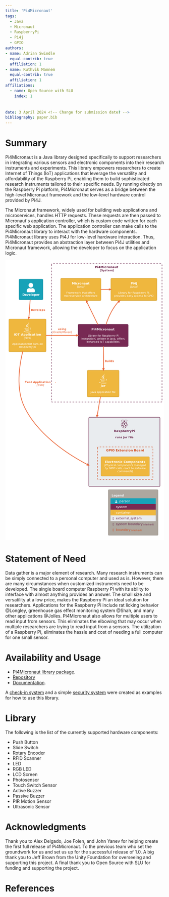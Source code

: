 ```yaml
---
title: 'Pi4Micronaut'
tags:
  - Java
  - Micronaut
  - RaspberryPi
  - Pi4j
  - GPIO
authors:
- name: Adrian Swindle
  equal-contrib: true
  affiliation: 1
- name: Ruthvik Mannem
  equal-contrib: true
  affiliation: 1
affiliations:
  - name: Open Source with SLU
    index: 1


date: 3 April 2024 <!-- Change for submission date? -->
bibliography: paper.bib
---
```


# Summary

Pi4Micronaut is a Java library designed specifically to support researchers in integrating various sensors and electronic 
components into their research instruments and experiments. This library empowers researchers to create Internet of Things
(IoT) applications that leverage the versatility and affordability of the Raspberry Pi, enabling them to build sophisticated
research instruments tailored to their specific needs. By running directly on the Raspberry Pi platform, Pi4Micronaut serves
as a bridge between the high-level Micronaut framework and the low-level hardware control provided by Pi4J.



The Micronaut framework, widely used for building web applications and microservices, handles HTTP requests. 
These requests are then passed to Micronaut's application controller, which is custom code written for each specific web
application. The application controller can make calls to the Pi4Micronaut library to interact with the hardware components.
Pi4Micronaut library uses Pi4J for low-level hardware interaction. Thus, Pi4Micronaut provides an abstraction layer between
Pi4J utilities and Micronaut framework, allowing the developer to focus on the application logic.

![Pi4Micronaut](architecture_pi4micronaut.png)


# Statement of Need

Data gather is a major element of research. Many research instruments can be simply connected to a personal computer and
used as is. However, there are many circumstances when customized instruments need to be developed. The single board computer Raspberry Pi with its ability to interface with almost anything provides an answer. The small
size and versatility at a low price, makes the Raspberry Pi an ideal solution for researchers. Applications for the
Raspberry Pi include rat licking behavior @Longley, greenhouse gas effect monitoring system @Shah,
and many other applications @Jolles. Pi4Micronaut also allows for multiple users to read input from sensors. This
eliminates the elbowing that may occur when multiple researchers are trying to read input from a sensors. The utilization
of a Raspberry Pi, eliminates the hassle and cost of needing a full computer for one small sensor. 



# Availability and Usage

* [Pi4Micronaut library package](https://central.sonatype.com/artifact/io.github.oss-slu/pi4micronaut-utils).
* [Repository](https://github.com/oss-slu/Pi4Micronaut)
* [Documentation](https://oss-slu.github.io/Pi4Micronaut/).

A [check-in system](https://github.com/oss-slu/SLU_OSS_CheckIn) and a simple [security system](https://github.com/oss-slu/Pi4Micronaut/tree/Home_Automation) were created as examples for how to use this library. 

# Library

The following is the list of the currently supported hardware components:
* Push Button
* Slide Switch
* Rotary Encoder
* RFID Scanner
* LED
* RGB LED
* LCD Screen
* Photosensor
* Touch Switch Sensor
* Active Buzzer
* Passive Buzzer
* PIR Motion Sensor
* Ultrasonic Sensor


# Acknowledgments

Thank you to Alex Delgado, Joe Folen, and John Yanev for helping create the first full release of Pi4Micronaut. To the 
previous team who set the groundwork for us and set us up for the successful release of 1.0. A big thank you to 
Jeff Brown from the Unity Foundation for overseeing and supporting this project. A final thank you to Open Source with SLU for funding and supporting the project.


# References
